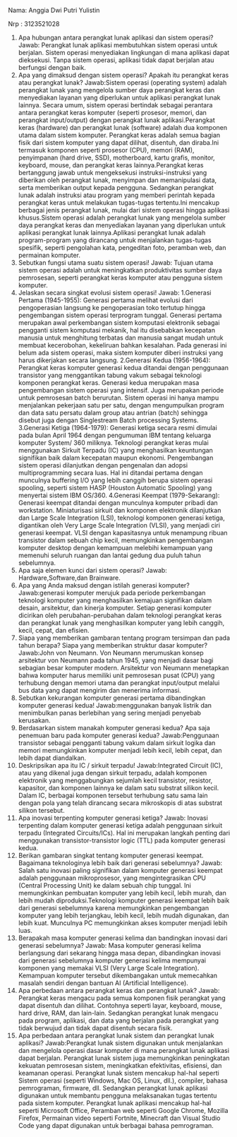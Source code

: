 Nama: Anggia Dwi Putri Yulistin

Nrp : 3123521028

1. Apa hubungan antara perangkat lunak aplikasi dan sistem operasi?
Jawab: Perangkat lunak aplikasi membutuhkan sistem operasi untuk berjalan. Sistem operasi menyediakan lingkungan di mana aplikasi dapat dieksekusi. Tanpa sistem operasi, aplikasi tidak dapat berjalan atau berfungsi dengan baik.
2. Apa yang dimaksud dengan sistem operasi? Apakah itu perangkat keras atau perangkat lunak?
Jawab:Sistem operasi (operating system) adalah perangkat lunak yang mengelola sumber daya perangkat keras dan menyediakan layanan yang diperlukan untuk aplikasi perangkat lunak lainnya. Secara umum, sistem operasi bertindak sebagai perantara antara perangkat keras komputer (seperti prosesor, memori, dan perangkat input/output) dengan perangkat lunak aplikasi.Perangkat keras (hardware) dan perangkat lunak (software) adalah dua komponen utama dalam sistem komputer. Perangkat keras adalah semua bagian fisik dari sistem komputer yang dapat dilihat, disentuh, dan diraba.Ini termasuk komponen seperti prosesor (CPU), memori (RAM), penyimpanan (hard drive, SSD), motherboard, kartu grafis, monitor, keyboard, mouse, dan perangkat keras lainnya.Perangkat keras bertanggung jawab untuk mengeksekusi instruksi-instruksi yang diberikan oleh perangkat lunak, menyimpan dan memanipulasi data, serta memberikan output kepada pengguna. Sedangkan perangkat lunak adalah instruksi atau program yang memberi perintah kepada perangkat keras untuk melakukan tugas-tugas tertentu.Ini mencakup berbagai jenis perangkat lunak, mulai dari sistem operasi hingga aplikasi khusus.Sistem operasi adalah perangkat lunak yang mengelola sumber daya perangkat keras dan menyediakan layanan yang diperlukan untuk aplikasi perangkat lunak lainnya.Aplikasi perangkat lunak adalah program-program yang dirancang untuk menjalankan tugas-tugas spesifik, seperti pengolahan kata, pengeditan foto, peramban web, dan permainan komputer.
3. Sebutkan fungsi utama suatu sistem operasi!
Jawab: Tujuan utama sistem operasi adalah untuk meningkatkan produktivitas sumber daya pemrosesan, seperti perangkat keras komputer atau pengguna sistem komputer.
4. Jelaskan secara singkat evolusi sistem operasi!
Jawab: 
1.Generasi Pertama (1945-1955): Generasi pertama melihat evolusi dari pengoperasian langsung ke pengoperasian toko tertutup hingga pengembangan
sistem operasi terprogram tunggal. Generasi pertama merupakan awal perkembangan sistem komputasi elektronik sebagai pengganti sistem komputasi mekanik, hal itu disebabkan kecepatan manusia untuk menghitung terbatas dan manusia sangat mudah untuk membuat kecerobohan, kekeliruan bahkan kesalahan. Pada generasi ini belum ada sistem operasi, maka sistem komputer diberi instruksi yang harus dikerjakan secara langsung.
2.Generasi Kedua (1956-1964): Perangkat keras komputer generasi kedua ditandai dengan penggunaan transistor yang menggantikan tabung vakum sebagai
teknologi komponen perangkat keras. Generasi kedua merupakan masa pengembangan sistem operasi yang intensif. Juga merupakan periode untuk pemrosesan
batch berurutan. Sistem operasi ini hanya mampu menjalankan pekerjaan satu per satu, dengan mengumpulkan program dan data satu persatu dalam group atau antrian (batch) sehingga disebut juga dengan Singlestream Batch processing Systems.
3.Generasi Ketiga (1964-1979): Generasi ketiga secara resmi dimulai pada bulan April 1964 dengan pengumuman IBM tentang keluarga komputer System/
360 miliknya. Teknologi perangkat keras mulai menggunakan Sirkuit Terpadu (IC) yang menghasilkan keuntungan signifikan
baik dalam kecepatan maupun ekonomi. Pengembangan sistem operasi dilanjutkan dengan pengenalan dan adopsi multiprogramming secara luas. Hal ini ditandai
pertama dengan munculnya buffering I/O yang lebih canggih berupa sistem operasi spooling, seperti sistem HASP (Houston Automatic Spooling) yang menyertai sistem IBM OS/360.
4.Generasi Keempat (1979-Sekarang): Generasi keempat ditandai dengan munculnya komputer pribadi dan workstation. Miniaturisasi sirkuit dan komponen elektronik dilanjutkan dan Large Scale Integration (LSI), teknologi komponen generasi ketiga, digantikan oleh Very Large Scale Integration (VLSI), yang menjadi ciri generasi keempat. VLSI dengan kapasitasnya untuk menampung ribuan transistor dalam sebuah chip kecil, memungkinkan pengembangan komputer desktop dengan kemampuan melebihi kemampuan yang memenuhi seluruh ruangan dan lantai gedung dua puluh tahun sebelumnya.
5. Apa saja elemen kunci dari sistem operasi?
Jawab: Hardware,Software,dan Brainware.
6. Apa yang Anda maksud dengan istilah generasi komputer?
Jawab:generasi komputer merujuk pada periode perkembangan teknologi komputer yang menghasilkan kemajuan signifikan dalam desain, arsitektur, dan kinerja komputer. Setiap generasi komputer dicirikan oleh perubahan-perubahan dalam teknologi perangkat keras dan perangkat lunak yang menghasilkan komputer yang lebih canggih, kecil, cepat, dan efisien. 
7. Siapa yang memberikan gambaran tentang program tersimpan dan pada tahun berapa? Siapa yang memberikan struktur dasar komputer?
Jawab:John von Neumann. Von Neumann merumuskan konsep arsitektur von Neumann pada tahun 1945, yang menjadi dasar bagi sebagian besar komputer modern. Arsitektur von Neumann menetapkan bahwa komputer harus memiliki unit pemrosesan pusat (CPU) yang terhubung dengan memori utama dan perangkat input/output melalui bus data yang dapat mengirim dan menerima informasi. 
8. Sebutkan kekurangan komputer generasi pertama dibandingkan komputer generasi kedua!
Jawab:menggunakan banyak listrik dan menimbulkan panas berlebihan yang sering menjadi penyebab kerusakan.
9. Berdasarkan sistem manakah komputer generasi kedua? Apa saja penemuan baru pada komputer generasi kedua?
Jawab:Penggunaan transistor sebagai pengganti tabung vakum dalam sirkuit logika dan memori memungkinkan komputer menjadi lebih kecil, lebih cepat, dan lebih dapat diandalkan.
10. Deskripsikan apa itu IC / sirkuit terpadu!
Jawab:Integrated Circuit (IC), atau yang dikenal juga dengan sirkuit terpadu, adalah komponen elektronik yang menggabungkan sejumlah kecil transistor, resistor, kapasitor, dan komponen lainnya ke dalam satu substrat silikon kecil. Dalam IC, berbagai komponen tersebut terhubung satu sama lain dengan pola yang telah dirancang secara mikroskopis di atas substrat silikon tersebut.
11. Apa inovasi terpenting komputer generasi ketiga?
Jawab:  Inovasi terpenting dalam komputer generasi ketiga adalah penggunaan sirkuit terpadu (Integrated Circuits/ICs). Hal ini merupakan langkah penting dari menggunakan transistor-transistor logic (TTL) pada komputer generasi kedua.
12. Berikan gambaran singkat tentang komputer generasi keempat. Bagaimana teknologinya lebih baik dari generasi sebelumnya?
Jawab: Salah satu inovasi paling signifikan dalam komputer generasi keempat adalah penggunaan mikroprosesor, yang mengintegrasikan CPU (Central Processing Unit) ke dalam sebuah chip tunggal. Ini memungkinkan pembuatan komputer yang lebih kecil, lebih murah, dan lebih mudah diproduksi.Teknologi komputer generasi keempat lebih baik dari generasi sebelumnya karena memungkinkan pengembangan komputer yang lebih terjangkau, lebih kecil, lebih mudah digunakan, dan lebih kuat. Munculnya PC memungkinkan akses komputer menjadi lebih luas.
13. Berapakah masa komputer generasi kelima dan bandingkan inovasi dari generasi sebelumnya?
Jawab:  Masa komputer generasi kelima berlangsung dari sekarang hingga masa depan, dibandingkan inovasi dari generasi sebelumnya komputer generasi kelima mempunyai komponen yang memakai VLSI (Very Large Scale Integration). Kemampuan komputer tersebut dikembangakan untuk memecahkan masalah sendiri dengan bantuan AI (Artificial Intelligence).
14. Apa perbedaan antara perangkat keras dan perangkat lunak?
Jawab: Perangkat keras mengacu pada semua komponen fisik perangkat yang dapat disentuh dan dilihat. Contohnya seperti layar, keyboard, mouse, hard drive, RAM, dan lain-lain. Sedangkan perangkat lunak mengacu pada program, aplikasi, dan data yang berjalan pada perangkat yang tidak berwujud dan tidak dapat disentuh secara fisik.
15. Apa perbedaan antara perangkat lunak sistem dan perangkat lunak aplikasi?
Jawab:Perangkat lunak sistem digunakan untuk menjalankan dan mengelola operasi dasar komputer di mana perangkat lunak aplikasi dapat berjalan. Perangkat lunak sistem juga memungkinkan peningkatan kekuatan pemrosesan sistem, meningkatkan efektivitas, efisiensi, dan keamanan operasi. Perangkat lunak sistem mencakup hal-hal seperti Sistem operasi (seperti Windows, Mac OS, Linux, dll.), compiler, bahasa pemrograman, firmware, dll. Sedangkan perangkat lunak aplikasi digunakan untuk membantu pengguna melaksanakan tugas tertentu pada sistem komputer. Perangkat lunak aplikasi mencakup hal-hal seperti Microsoft Office, Peramban web seperti Google Chrome, Mozilla Firefox, Permainan video seperti Fortnite, Minecraft dan Visual Studio Code yang dapat digunakan untuk berbagai bahasa pemrograman.
